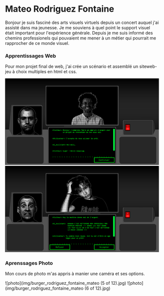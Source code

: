 # Mateo Rodriguez Fontaine
Bonjour je suis fasciné des arts visuels virtuels depuis un concert auquel j'ai assisté dans ma jeunesse. Je me souviens à quel point le support visuel était important pour l'expérience générale. Depuis je me suis informé des chemins professionels qui pouvaient me mener à un métier qui pourrait me rapprocher de ce monde visuel.

### Apprentissages Web
Pour mon projet final de web, j'ai crée un scénario et assemblé un siteweb-jeu à choix multiples en html et css.

![photo](img/web1(1).png)
![photo](img/web1(2).png)

### Aprenssages Photo

Mon cours de photo m'as appris à manier une caméra et ses options.

![photo](img/burger_rodriguez_fontaine_mateo (5 of 12).jpg)
![photo](img/burger_rodriguez_fontaine_mateo (6 of 12).jpg)
